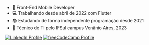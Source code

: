 - 📱 Front-End Mobile Developer
- 💻 Trabalhando desde abril de 2022 com Flutter
- 📚 Estudando de forma independente programação desde 2021
- 🏫 Técnico de TI pelo IFSul campus Venânio Aires, 2023

[![LinkedIn Profile](https://img.shields.io/badge/LinkedIn-blue?style=flat&logo=linkedin)](https://www.linkedin.com/in/eduardo-faleiro-867b87254)
[![freeCodeCamp Profile](https://img.shields.io/badge/freeCodeCamp-000020?style=flat&logo=freecodecamp)](https://www.freecodecamp.org/eduardoviniciusfaleiro)
